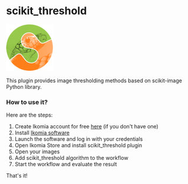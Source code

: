 # scikit_threshold

![](https://github.com/Ikomia-dev/scikit_threshold/blob/main/icons/scikit.png)

This plugin provides image thresholding methods based on scikit-image Python library.

### How to use it?
Here are the steps:

1. Create Ikomia account for free [here](https://ikomia.com/accounts/signup/) (if you don't have one)
2. Install [Ikomia software](https://ikomia.com/en/download)
3. Launch the software and log in with your credentials
4. Open Ikomia Store and install scikit_threshold plugin
5. Open your images
6. Add scikit_threshold algorithm to the workflow
7. Start the workflow and evaluate the result

That's it!
